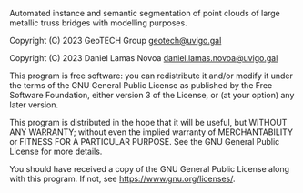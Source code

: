 Automated instance and semantic segmentation of point clouds of large metallic truss bridges with modelling purposes.

Copyright (C) 2023  GeoTECH Group <geotech@uvigo.gal>

Copyright (C) 2023  Daniel Lamas Novoa <daniel.lamas.novoa@uvigo.gal>

This program is free software: you can redistribute it and/or modify
it under the terms of the GNU General Public License as published by
the Free Software Foundation, either version 3 of the License, or
(at your option) any later version.

This program is distributed in the hope that it will be useful,
but WITHOUT ANY WARRANTY; without even the implied warranty of
MERCHANTABILITY or FITNESS FOR A PARTICULAR PURPOSE.  See the
GNU General Public License for more details.

You should have received a copy of the GNU General Public License
along with this program.  If not, see <https://www.gnu.org/licenses/>.

